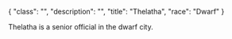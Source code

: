 {
    "class": "",
    "description": "",
    "title": "Thelatha",
    "race": "Dwarf"
}

Thelatha is a senior official in the dwarf city.